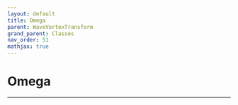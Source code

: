 ```yaml
---
layout: default
title: Omega
parent: WaveVortexTransform
grand_parent: Classes
nav_order: 51
mathjax: true
---
```


#  Omega




---

